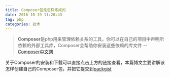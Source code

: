 ```yaml
---
title: Composer包是怎样炼成的
date: 2016-10-19 11:20:43
tag: php
categories: 技术
---
```


>**Composer**是php用来管理依赖关系的工具，你可以在自己的项目中声明所依赖的外部工具库，Composer会帮助你安装这些依赖的库文件 --[Composer中文网](http://www.phpcomposer.com/)

关于Composer的安装和下载可以直接点击上方的链接查看，本篇博文主要讲解该怎样创建自己的Composer包，并把它提交到[packgist](https://packagist.org/)



